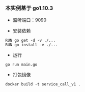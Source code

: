 ### 本实例基于 go1.10.3

* 监听端口：9090

* 安装依赖
```
RUN go get -d -v ./...
RUN go install -v ./...
```

* 运行
```
go run main.go
```

* 打包镜像
```
docker build -t service_call_v1 .
```